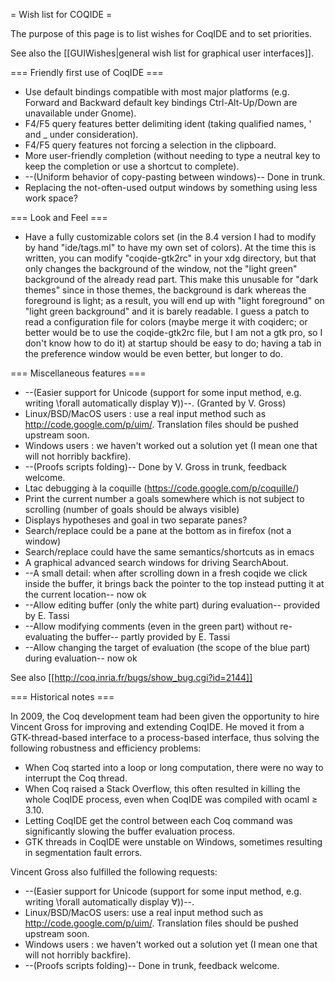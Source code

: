= Wish list for COQIDE =

The purpose of this page is to list wishes for CoqIDE and to set priorities.

See also the [[GUIWishes|general wish list for graphical user interfaces]].

=== Friendly first use of CoqIDE ===
 * Use default bindings compatible with most major platforms (e.g. Forward and Backward default key bindings Ctrl-Alt-Up/Down are unavailable under Gnome).
 * F4/F5 query features better delimiting ident (taking qualified names, ' and _ under consideration).
 * F4/F5 query features not forcing a selection in the clipboard.
 * More user-friendly completion (without needing to type a neutral key to keep the completion or use a shortcut to complete).
 * --(Uniform behavior of copy-pasting between windows)-- Done in trunk.
 * Replacing the not-often-used output windows by something using less work space?

=== Look and Feel ===
 * Have a fully customizable colors set (in the 8.4 version I had to modify by hand "ide/tags.ml" to have my own set of colors).
   At the time this is written, you can modify "coqide-gtk2rc" in your xdg directory, but that only changes the background of the window,
   not the "light green" background of the already read part. This make this unusable for "dark themes" since in those themes,
   the background is dark whereas the foreground is light; as a result, you will end up with "light foreground" on "light green background"
   and it is barely readable. I guess a patch to read a configuration file for colors (maybe merge it with coqiderc; or better would be to use the coqide-gtk2rc file, but I am not a gtk pro, so I don't know how to do it) at startup should be easy to do; having a tab in the preference window would be even better, but longer to do.

=== Miscellaneous features ===
 * --(Easier support for Unicode (support for some input method, e.g. writing \forall automatically display ∀))--. (Granted by V. Gross)
  * Linux/BSD/MacOS users : use a real input method such as http://code.google.com/p/uim/. Translation files should be pushed upstream soon.
  * Windows users : we haven't worked out a solution yet (I mean one that will not horribly backfire).
 * --(Proofs scripts folding)-- Done by V. Gross in trunk, feedback welcome.
 * Ltac debugging à la coquille (https://code.google.com/p/coquille/)
 * Print the current number a goals somewhere which is not subject to scrolling (number of goals should be always visible)
 * Displays hypotheses and goal in two separate panes?
 * Search/replace could be a pane at the bottom as in firefox (not a window)
 * Search/replace could have the same semantics/shortcuts as in emacs
 * A graphical advanced search windows for driving SearchAbout.
 * --A small detail: when after scrolling down in a fresh coqide we click inside the buffer, it brings back the pointer to the top instead putting it at the current location-- now ok
 * --Allow editing buffer (only the white part) during evaluation-- provided by E. Tassi
 * --Allow modifying comments (even in the green part) without re-evaluating the buffer-- partly provided by E. Tassi
 * --Allow changing the target of evaluation (the scope of the blue part) during evaluation-- now ok


See also [[http://coq.inria.fr/bugs/show_bug.cgi?id=2144]]

=== Historical notes ===

In 2009, the Coq development team had been given the opportunity to hire Vincent Gross for improving and extending CoqIDE. He moved it from a GTK-thread-based interface to a process-based interface, thus solving the following robustness and efficiency problems:

 * When Coq started into a loop or long computation, there were no way to interrupt the Coq thread.
 * When Coq raised a Stack Overflow, this often resulted in killing the whole CoqIDE process, even when CoqIDE was compiled with ocaml ≥ 3.10.
 * Letting CoqIDE get the control between each Coq command was significantly slowing the buffer evaluation process.
 * GTK threads in CoqIDE were unstable on Windows, sometimes resulting in segmentation fault errors.

Vincent Gross also fulfilled the following requests:

 * --(Easier support for Unicode (support for some input method, e.g. writing \forall automatically display ∀))--.
  * Linux/BSD/MacOS users: use a real input method such as http://code.google.com/p/uim/. Translation files should be pushed upstream soon.
  * Windows users : we haven't worked out a solution yet (I mean one that will not horribly backfire).
 * --(Proofs scripts folding)-- Done in trunk, feedback welcome.
